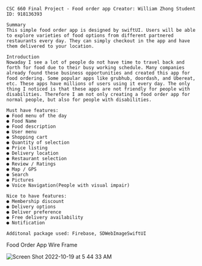 	CSC 660 Final Project - Food order app Creator: William Zhong Student ID: 918136393

	Summary
	This simple food order app is designed by swiftUI. Users will be able to explore varieties of food options from different partnered restaurants every day. They can simply checkout in the app and have them delivered to your location.

	Introduction
	Nowaday I see a lot of people do not have time to travel back and forth for food due to their busy working schedule. Many companies already found these business opportunities and created this app for food ordering. Some popular apps like grubhub, doordash, and Ubereat, etc. These apps have millions of users using it every day. The only thing I noticed is that these apps are not friendly for people with disabilities. Therefore I am not only creating a food order app for normal people, but also for people with disabilities.

	Must have features:
	● Food menu of the day
	● Food Name
	● Food description
	● User menu
	● Shopping cart
	● Quantity of selection
	● Price listing
	● Delivery location
	● Restaurant selection
	● Review / Ratings
	● Map / GPS
	● Search
	● Pictures
	● Voice Navigation(People with visual impair)

	Nice to have features:
	● Membership discount
	● Delivery options
	● Deliver preference
	● Free delivery availability
	● Notification
	
	Additonal package used: Firebase, SDWebImageSwiftUI
	
Food Order App Wire Frame

![Screen Shot 2022-10-19 at 5 44 33 AM](https://user-images.githubusercontent.com/78244606/196694478-ea8999fb-ed95-43f7-bf81-9fdd44398f3e.png)


